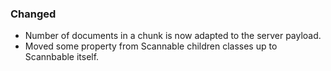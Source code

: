 ### Changed

- Number of documents in a chunk is now adapted to the server payload.
- Moved some property from Scannable children classes up to Scannbable itself.

